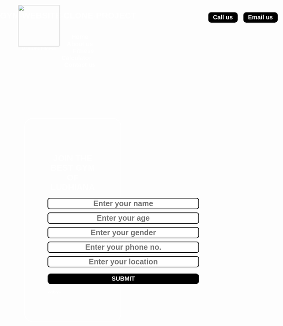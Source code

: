 # GYM-WEBSITE-CLONE-PROJECT
<!DOCTYPE html>
<html lang="en">
<head>
    <meta charset="UTF-8">
    <meta name="viewport" content="width=device-width, initial-scale=1.0">
    <title>Manish's Fitness</title>
</head>
<link rel="stylesheet" href="css/style.css">
<style>
    /*CSS RESet */
    body{
        font-family:'Gill Sans', 'Gill Sans MT', Calibri, 'Trebuchet MS', sans-serif;
        font-weight:bolder;
        margin: 0px;
        padding: 0px;
        background: url('img/gym.jpg');
        color: white;
        
    }
    .left{
        display: inline-block;
        /* border: 2px solid red; */
        left: 60px;
        position: absolute;
        top: 20px;
    }
    .left img{
        width: 136px;
    }
    .left div{
        font-family:'Gill Sans', 'Gill Sans MT', Calibri, 'Trebuchet MS', sans-serif;
        font-weight: bolder;
        text-align: center;
    }
    .mid{
        display: block;
        width: 43%;
        margin: 29px auto;
        /* border: 2px solid green; */
    }
    .right{
        position: absolute;
        right: 34px;
        top: 43px;
        display: inline-block;
        /* border: 2px solid yellow; */
    }
    .navbar{
        display: inline-block;
    }
    .navbar li{
        color: white;
        display: inline-block;
        font-size: 20px;
    }
    .navbar li a{
        color: white;
        text-decoration: none;
        padding: 34px 23px;
    }
    .navbar li a:hover,.navbar li a:active{
        text-decoration: underline;
        color: grey;
    }
    .btn{
        font-family:'Gill Sans', 'Gill Sans MT', Calibri, 'Trebuchet MS', sans-serif;
        font-weight: bolder;
        margin: 0px 9px;
        background-color:black ;
        color: white;
        padding: 4px 14px;
        border-radius: 10px;
        font-size: 20px;
        cursor:pointer;
    }
    .btn:hover{
        background-color: rgb(57, 56, 56);
    }
    .container{
        border: 2px solid white;
        margin: 150px 80px;
        padding: 75px;
        width: 33%;
        border-radius: 28px;
    }
    .form-group input{
        font-family:'Gill Sans', 'Gill Sans MT', Calibri, 'Trebuchet MS', sans-serif;
        font-weight: bolder;
        text-align: center;
        display: block;
        width: 500px;
        padding: 2px;
        border: 2px solid black;
        margin: 11px auto;
        font-size: 25px;
        border-radius: 8px;
    }
    .container h1{
        font-family:'Gill Sans', 'Gill Sans MT', Calibri, 'Trebuchet MS', sans-serif;
        font-weight: bolder;
        text-align: center;
    }
    .container button{
        display: block;
        width: 500px;
        margin: 20px auto;
    }
    
</style>
<body>
    <header class="header">
        <!-- left box for logo    -->
        <div class="left">
            <img src="img/logo2.jpg" alt="">
            <div>Manish's Fitness</div>
        </div>
        <!-- mid box for navbar -->
        <div class="mid">
            <ul class="navbar">
                <li><a href="#" class="active">Home</a></li>
                <li><a href="#">About us</a></li>
                <li><a href="#">Fitness Calculator</a></li>
                <li><a href="#">Contact us</a></li>
            </ul>
        </div>
        <!-- right box for butons -->
        <div class="right">
              <button class="btn">Call us </button><button class="btn">Email us</button>      
        </div>
    </header>
    <div class="container">
        <h1>JOIN THE BEST GYM OF LUDHIANA</h1>
        <form action="noaction.php">
            <div class="form-group">
                <input type="text" name="" placeholder="Enter your name">
            </div>
            <div class="form-group">
                <input type="text" name="" placeholder="Enter your age">
            </div>
            <div class="form-group">
                <input type="text" name="" placeholder="Enter your gender">
            </div>
            <div class="form-group">
                <input type="text" name="" placeholder="Enter your phone no.">
            </div>
            <div class="form-group">
                <input type="text" name="" placeholder="Enter your location">
            </div>
            <button class="btn">SUBMIT</button>
        </form>
            
    </div>
    
</body>
</html>
